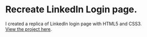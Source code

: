# Recreate LinkedIn Login page.

I created a replica of LinkedIn login page with HTML5 and CSS3.
<br>
[View the project here](https://oyelakin-mercy.github.io/LinkedIn-Login-page/).

